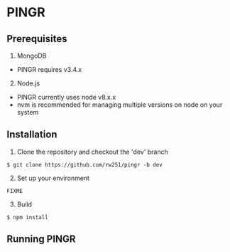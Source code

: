 # PINGR

## Prerequisites

1. MongoDB
  * PINGR requires v3.4.x

2. Node.js
  * PINGR currently uses node v8.x.x
  * nvm is recommended for managing multiple versions on node on your system

 
## Installation

1. Clone the repository and checkout the 'dev' branch

```
$ git clone https://github.com/rw251/pingr -b dev
```

2. Set up your environment

```
FIXME
```

3. Build

```
$ npm install 
```	

## Running PINGR


